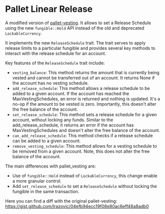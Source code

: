 <!-- markdown-link-check-disable -->
# Pallet Linear Release

A modified version of [pallet-vesting](https://github.com/paritytech/substrate/tree/polkadot-v0.9.42/frame/vesting/src). It allows to set a Release Schedule using the new `fungible::Hold` API instead of the old and deprecated `LockableCurrency`.

It implements the new `ReleaseSchedule` trait. The trait serves to apply release limits to a particular fungible and provides several key methods to interact with the release schedule for an account.

Key features of the `ReleaseSchedule` trait include:

- `vesting_balance`: This method returns the amount that is currently being vested and cannot be transferred out of an account. It returns None if the account has no vesting schedule.
- `add_release_schedule`: This method allows a release schedule to be added to a given account. If the account has reached the MaxVestingSchedules, an error is returned and nothing is updated. It's a no-op if the amount to be vested is zero. Importantly, this doesn't alter the free balance of the account.
- `set_release_schedule`: This method sets a release schedule for a given account, without locking any funds. Similar to the add_release_schedule, it returns an error if the account has MaxVestingSchedules and doesn't alter the free balance of the account.
- `can_add_release_schedule`: This method checks if a release schedule can be added to a given account.
- `remove_vesting_schedule`: This method allows for a vesting schedule to be removed from a given account. Note, this does not alter the free balance of the account.

The main differences with pallet_vesting are:

-  Use of `fungible::Hold` instead of `LockableCurrency`, this change enable a more granular control.
-  Add `set_release_schedule` to set a `ReleaseSchedule` without locking the fungible in the same transaction.

Here you can find a diff with the original pallet-vesting: https://gist.github.com/lrazovic/04efb94ecc19f08e80ac6eff48a8adb0